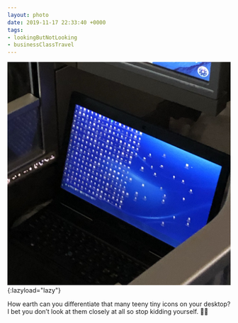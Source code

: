 ```yaml
---
layout: photo
date: 2019-11-17 22:33:40 +0000
tags:
- lookingButNotLooking
- businessClassTravel
---
```


![Teeny tiny icons](/img/34018e93d65840208be678033fb777fc.jpg){:lazyload="lazy"}

How earth can you differentiate that many teeny tiny icons on your desktop? I bet you don’t look at them closely at all so stop kidding yourself. 🤣😂

